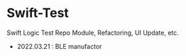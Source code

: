 # Swift-Test
Swift Logic Test Repo
Module, Refactoring, UI Update, etc.


- 2022.03.21 : BLE manufactor
